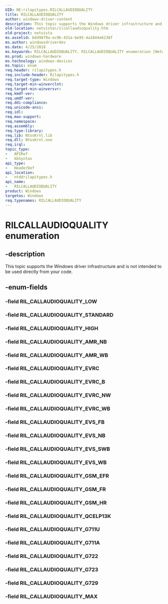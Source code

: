 ```yaml
---
UID: NE:rilapitypes.RILCALLAUDIOQUALITY
title: RILCALLAUDIOQUALITY
author: windows-driver-content
description: This topic supports the Windows driver infrastructure and is not intended to be used directly from your code.
old-location: netvista\rilcallaudioquality.htm
old-project: netvista
ms.assetid: bdd9879a-ec9b-431a-be95-4a1844e6238f
ms.author: windowsdriverdev
ms.date: 4/25/2018
ms.keywords: RILCALLAUDIOQUALITY, RILCALLAUDIOQUALITY enumeration [Network Drivers Starting with Windows Vista], RIL_CALLAUDIOQUALITY_AMR_NB, RIL_CALLAUDIOQUALITY_AMR_WB, RIL_CALLAUDIOQUALITY_EVRC, RIL_CALLAUDIOQUALITY_EVRC_B, RIL_CALLAUDIOQUALITY_EVRC_NW, RIL_CALLAUDIOQUALITY_EVRC_WB, RIL_CALLAUDIOQUALITY_EVS_FB, RIL_CALLAUDIOQUALITY_EVS_NB, RIL_CALLAUDIOQUALITY_EVS_SWB, RIL_CALLAUDIOQUALITY_EVS_WB, RIL_CALLAUDIOQUALITY_G711A, RIL_CALLAUDIOQUALITY_G711U, RIL_CALLAUDIOQUALITY_G722, RIL_CALLAUDIOQUALITY_G723, RIL_CALLAUDIOQUALITY_G729, RIL_CALLAUDIOQUALITY_GSM_EFR, RIL_CALLAUDIOQUALITY_GSM_FR, RIL_CALLAUDIOQUALITY_GSM_HR, RIL_CALLAUDIOQUALITY_HIGH, RIL_CALLAUDIOQUALITY_MAX, RIL_CALLAUDIOQUALITY_QCELP13K, RIL_CALLAUDIOQUALITY_STANDARD, netvista.rilcallaudioquality, ntddrilapitypes/RILCALLAUDIOQUALITY, ntddrilapitypes/RIL_CALLAUDIOQUALITY_AMR_NB, ntddrilapitypes/RIL_CALLAUDIOQUALITY_AMR_WB, ntddrilapitypes/RIL_CALLAUDIOQUALITY_EVRC, ntddrilapitypes/RIL_CALLAUDIOQUALITY_EVRC_B, ntddrilapitypes/RIL_CALLAUDIOQUALITY_EVRC_NW, ntddrilapitypes/RIL_CALLAUDIOQUALITY_EVRC_WB, ntddrilapitypes/RIL_CALLAUDIOQUALITY_EVS_FB, ntddrilapitypes/RIL_CALLAUDIOQUALITY_EVS_NB, ntddrilapitypes/RIL_CALLAUDIOQUALITY_EVS_SWB, ntddrilapitypes/RIL_CALLAUDIOQUALITY_EVS_WB, ntddrilapitypes/RIL_CALLAUDIOQUALITY_G711A, ntddrilapitypes/RIL_CALLAUDIOQUALITY_G711U, ntddrilapitypes/RIL_CALLAUDIOQUALITY_G722, ntddrilapitypes/RIL_CALLAUDIOQUALITY_G723, ntddrilapitypes/RIL_CALLAUDIOQUALITY_G729, ntddrilapitypes/RIL_CALLAUDIOQUALITY_GSM_EFR, ntddrilapitypes/RIL_CALLAUDIOQUALITY_GSM_FR, ntddrilapitypes/RIL_CALLAUDIOQUALITY_GSM_HR, ntddrilapitypes/RIL_CALLAUDIOQUALITY_HIGH, ntddrilapitypes/RIL_CALLAUDIOQUALITY_MAX, ntddrilapitypes/RIL_CALLAUDIOQUALITY_QCELP13K, ntddrilapitypes/RIL_CALLAUDIOQUALITY_STANDARD
ms.prod: windows-hardware
ms.technology: windows-devices
ms.topic: enum
req.header: rilapitypes.h
req.include-header: Rilapitypes.h
req.target-type: Windows
req.target-min-winverclnt: 
req.target-min-winversvr: 
req.kmdf-ver: 
req.umdf-ver: 
req.ddi-compliance: 
req.unicode-ansi: 
req.idl: 
req.max-support: 
req.namespace: 
req.assembly: 
req.type-library: 
req.lib: NtosKrnl.lib
req.dll: NtosKrnl.exe
req.irql: 
topic_type:
-	APIRef
-	kbSyntax
api_type:
-	HeaderDef
api_location:
-	ntddrilapitypes.h
api_name:
-	RILCALLAUDIOQUALITY
product: Windows
targetos: Windows
req.typenames: RILCALLAUDIOQUALITY
---
```


# RILCALLAUDIOQUALITY enumeration


## -description


This topic supports the Windows driver infrastructure and is not intended to be used directly from your code.


## -enum-fields




### -field RIL_CALLAUDIOQUALITY_LOW


### -field RIL_CALLAUDIOQUALITY_STANDARD


### -field RIL_CALLAUDIOQUALITY_HIGH


### -field RIL_CALLAUDIOQUALITY_AMR_NB


### -field RIL_CALLAUDIOQUALITY_AMR_WB


### -field RIL_CALLAUDIOQUALITY_EVRC


### -field RIL_CALLAUDIOQUALITY_EVRC_B


### -field RIL_CALLAUDIOQUALITY_EVRC_NW


### -field RIL_CALLAUDIOQUALITY_EVRC_WB


### -field RIL_CALLAUDIOQUALITY_EVS_FB


### -field RIL_CALLAUDIOQUALITY_EVS_NB


### -field RIL_CALLAUDIOQUALITY_EVS_SWB


### -field RIL_CALLAUDIOQUALITY_EVS_WB


### -field RIL_CALLAUDIOQUALITY_GSM_EFR


### -field RIL_CALLAUDIOQUALITY_GSM_FR


### -field RIL_CALLAUDIOQUALITY_GSM_HR


### -field RIL_CALLAUDIOQUALITY_QCELP13K


### -field RIL_CALLAUDIOQUALITY_G711U


### -field RIL_CALLAUDIOQUALITY_G711A


### -field RIL_CALLAUDIOQUALITY_G722


### -field RIL_CALLAUDIOQUALITY_G723


### -field RIL_CALLAUDIOQUALITY_G729


### -field RIL_CALLAUDIOQUALITY_MAX

